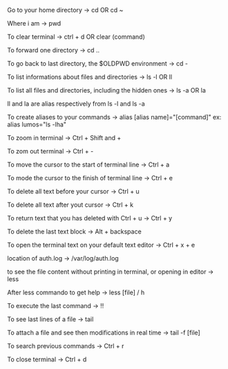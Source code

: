 Go to your home directory -> cd OR cd ~

Where i am -> pwd

To clear terminal -> ctrl + d OR clear (command)

To forward one directory -> cd ..

To go back to last directory, the $OLDPWD environment -> cd -

To list informations about files and directories -> ls -l OR ll

To list all files and directories, including the hidden ones -> ls -a OR la

ll and la are alias respectively from ls -l and ls -a

To create aliases to your commands -> alias [alias name]="[command]" ex: alias lumos="ls -lha"

To zoom in terminal -> Ctrl + Shift and +

To zom out terminal -> Ctrl + -

To move the cursor to the start of terminal line -> Ctrl + a

To mode the cursor to the finish of terminal line -> Ctrl + e

To delete all text before your cursor -> Ctrl + u

To delete all text after yout cursor -> Ctrl + k

To return text that you has deleted with Ctrl + u -> Ctrl + y

To delete the last text block -> Alt + backspace

To open the terminal text on your default text editor -> Ctrl + x + e

location of auth.log -> /var/log/auth.log

to see the file content without printing in terminal, or opening in editor -> less

After less commando to get help -> less [file] / h

To execute the last command -> !!

To see last lines of a file -> tail

To attach a file and see then modifications in real time -> tail -f [file]

To search previous commands -> Ctrl + r

To close terminal -> Ctrl + d

 

